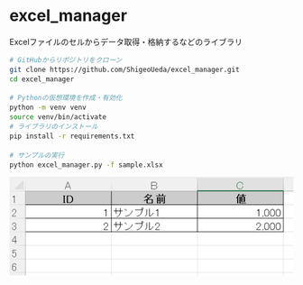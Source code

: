 # excel_manager
Excelファイルのセルからデータ取得・格納するなどのライブラリ

```bash
# GitHubからリポジトリをクローン
git clone https://github.com/ShigeoUeda/excel_manager.git
cd excel_manager

# Pythonの仮想環境を作成・有効化
python -m venv venv
source venv/bin/activate 
# ライブラリのインストール
pip install -r requirements.txt

# サンプルの実行
python excel_manager.py -f sample.xlsx
``` 

![出力された画像](image/sample.png)
